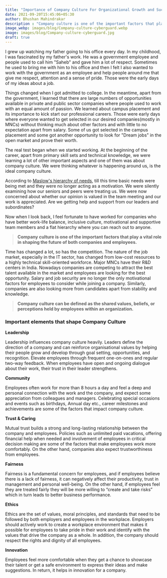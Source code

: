 ```yaml
---
title: "Importance of Company Culture For Organizational Growth and Success"
date: 2021-09-20T15:45:06+05:30
author: Bhushan Mahindrakar
description : "Company culture is one of the important factors that play a vital role in shaping the future of both companies and employees."
image_webp: images/blog/Company-culture-cyberguard.webp
image: images/blog/Company-culture-cyberguard.jpg
draft: true
---
```

I grew up watching my father going to his office every day. In my childhood, I was fascinated by my father's work. He was a government employee and people used to call him "Saheb" and gave him a lot of respect. Sometimes he used to bring me with him to his office and then I felt I also wanted to work with the government as an employee and help people around me that give me respect, attention and a sense of pride. Those were the early days of my ideas about a job.  

Things changed when I got admitted to college. In the meantime, apart from the government, I learned that there are large numbers of opportunities available in private and public sector companies where people used to work with an equal amount of passion. We learned about campus placement and its importance to kick start our professional careers. Those were early days where everyone wanted to get selected in our desired companies(mostly in MNCs) without thinking much about other factors and with little to no expectation apart from salary. Some of us got selected in the campus placement and some got another opportunity to look for "Dream jobs" in the open market and prove their worth.

The real test began when we started working. At the beginning of the career, apart from primary skill sets and technical knowledge, we were learning a lot of other important aspects and one of them was about company culture. We were thinking whatever is happening around us, is the ideal company culture.

According to [Maslow's hierarchy of needs](https://en.wikipedia.org/wiki/Maslow%27s_hierarchy_of_needs), till this time basic needs were being met and they were no longer acting as a motivation. We were silently examining how our seniors and peers were treating us. We were now concerned about whether our opinion is valued in the team meeting and our work is appreciated. Are we getting help and support from our leaders and subordinates?

Now when I look back, I feel fortunate to have worked for companies who have better work-life balance, inclusive culture, motivational and supportive team members and a flat hierarchy where you can reach out to anyone.

>**Company culture is one of the important factors that play a vital role in shaping the future of both companies and employees.**

Time has changed a lot, so has the competition. The nature of the job market, especially in the IT sector, has changed from low-cost resources to a highly technical skill-oriented workforce. Major MNCs have their R&D centers in India. Nowadays companies are competing to attract the best talent available in the market and employees are looking for the best opportunity. Salary and job security are no longer the only motivational factors for employees to consider while joining a company. Similarly, companies are also looking more from candidates apart from stability and knowledge.


> **Company culture can be defined as the shared values, beliefs, or perceptions held by employees within an organization.**
  

### Important elements that shape Company Culture

**Leadership**

Leadership influences company culture heavily. Leaders define the direction of a company and can reinforce organisational values by helping their people grow and develop through goal setting, opportunities, and recognition. Elevate employees through frequent one-on-ones and regular two-way feedback. When employees have open and ongoing dialogue about their work, their trust in their leader strengthens.

**Community**

Employees often work for more than 8 hours a day and feel a deep and personal connection with the work and the company, and expect some appreciation from colleagues and managers. Celebrating special occasions and events such as birthdays, Annual day etc., career milestones and achievements are some of the factors that impact company culture.

**Trust & Caring**

Mutual trust builds a strong and long-lasting relationship between the company and employees. Policies such as unlimited paid vacations, offering financial help when needed and involvement of employees in critical decision making are some of the factors that make employees work more comfortably. On the other hand, companies also expect trustworthiness from employees.

**Fairness**

Fairness is a fundamental concern for employees, and if employees believe there is a lack of fairness, it can negatively affect their productivity, trust in management and personal well-being. On the other hand, if employees feel they are treated fairly they will be more willing to “create and take risks” which in turn leads to better business performance.

**Ethics**

Ethics are the set of values, moral principles, and standards that need to be followed by both employers and employees in the workplace. Employers should actively work to create a workplace environment that makes it possible for employees to take pride in their work and identify with the values that drive the company as a whole. In addition, the company should respect the rights and dignity of all employees.

**Innovation**

Employees feel more comfortable when they get a chance to showcase their talent or get a safe environment to express their ideas and make suggestions. In return, it helps in innovation for a company.